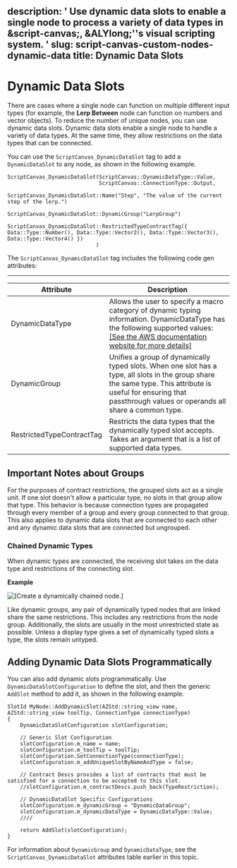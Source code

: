 description: ' Use dynamic data slots to enable a single node to process a variety
  of data types in &script-canvas;, &ALYlong;''s visual scripting system. '
slug: script-canvas-custom-nodes-dynamic-data
title: Dynamic Data Slots
---
# Dynamic Data Slots<a name="script-canvas-custom-nodes-dynamic-data"></a>

There are cases where a single node can function on multiple different input types \(for example, the **Lerp Between** node can function on numbers and vector objects\)\. To reduce the number of unique nodes, you can use dynamic data slots\. Dynamic data slots enable a single node to handle a variety of data types\. At the same time, they allow restrictions on the data types that can be connected\.

You can use the `ScriptCanvas_DynamicDataSlot` tag to add a `DynamicDataSlot` to any node, as shown in the following example\.

```
ScriptCanvas_DynamicDataSlot(ScriptCanvas::DynamicDataType::Value,
                             ScriptCanvas::ConnectionType::Output,
                             ScriptCanvas_DynamicDataSlot::Name("Step", "The value of the current step of the lerp.")
                             ScriptCanvas_DynamicDataSlot::DynamicGroup("LerpGroup")
                             ScriptCanvas_DynamicDataSlot::RestrictedTypeContractTag({ Data::Type::Number(), Data::Type::Vector2(), Data::Type::Vector3(), Data::Type::Vector4() })
                            )
```

The `ScriptCanvas_DynamicDataSlot` tag includes the following code gen attributes:


****  

| Attribute | Description | 
| --- | --- | 
| DynamicDataType |  Allows the user to specify a macro category of dynamic typing information\. DynamicDataType has the following supported values: [\[See the AWS documentation website for more details\]](http://docs.aws.amazon.com/lumberyard/latest/userguide/script-canvas-custom-nodes-dynamic-data.html)  | 
| DynamicGroup | Unifies a group of dynamically typed slots\. When one slot has a type, all slots in the group share the same type\. This attribute is useful for ensuring that passthrough values or operands all share a common type\. | 
| RestrictedTypeContractTag | Restricts the data types that the dynamically typed slot accepts\. Takes an argument that is a list of supported data types\. | 

## Important Notes about Groups<a name="script-canvas-custom-nodes-dynamic-data-important-notes-about-groups"></a>

For the purposes of contract restrictions, the grouped slots act as a single unit\. If one slot doesn't allow a particular type, no slots in that group allow that type\. This behavior is because connection types are propagated through every member of a group and every group connected to that group\. This also applies to dynamic data slots that are connected to each other and any dynamic data slots that are connected but ungrouped\.

### Chained Dynamic Types<a name="script-canvas-custom-nodes-dynamic-data-chained-dynamic-types"></a>

When dynamic types are connected, the receiving slot takes on the data type and restrictions of the connecting slot\.

**Example**  

![\[Create a dynamically chained node.\]](/images/userguide/scripting/script-canvas/script-canvas-chained-dynamic-types.gif)

Like dynamic groups, any pair of dynamically typed nodes that are linked share the same restrictions\. This includes any restrictions from the node group\. Additionally, the slots are usually in the most unrestricted state as possible\. Unless a display type gives a set of dynamically typed slots a type, the slots remain untyped\.

## Adding Dynamic Data Slots Programmatically<a name="script-canvas-custom-nodes-dynamic-data-adding-dynamic-data-slots-programmatically"></a>

You can also add dynamic slots programmatically\. Use `DynamicDataSlotConfiguration` to define the slot, and then the generic `AddSlot` method to add it, as shown in the following example\.

```
SlotId MyNode::AddDynamicSlot(AZStd::string_view name, AZStd::string_view toolTip, ConnectionType connectionType)
{
    DynamicDataSlotConfiguration slotConfiguration;
 
    // Generic Slot Configuration
    slotConfiguration.m_name = name;
    slotConfiguration.m_toolTip = toolTip;
    slotConfiguration.SetConnectionType(connectionType);
    slotConfiguration.m_addUniqueSlotByNameAndType = false;
      
    // Contract Descs provides a list of contracts that must be satisfied for a connection to be accepted to this slot.
    //slotConfiguration.m_contractDescs.push_back(TypeRestriction);
 
    // DynamicDataSlot Specific Configurations
    slotConfiguration.m_dynamicGroup = "DynamicDataGroup";
    slotConfiguration.m_dynamicDataType = DynamicDataType::Value;
    ////
 
    return AddSlot(slotConfiguration);
}
```

For information about `DynamicGroup` and `DynamicDataType`, see the `ScriptCanvas_DynamicDataSlot` attributes table earlier in this topic\.